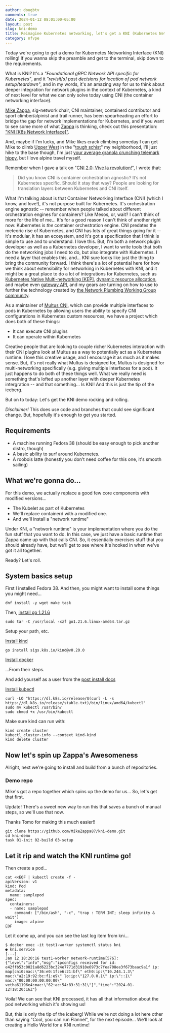 ```yaml
---
author: dougbtv
comments: true
date: 2024-01-12 08:01:00-05:00
layout: post
slug: kni-demo
title: Reimagine Kubernetes networking, let's get a KNI (Kubernetes Networking Interface/reImagined) demo going!
category: nfvpe
---
```


Today we're going to get a demo for Kubernetes Networking Interface (KNI) rolling! If you wanna skip the preamble and get to the terminal, skip down to the requirements.

What is KNI? It's a *"Foundational gRPC Network API specific for Kubernetes"*, and it *"revisit[s] past decisions for location of pod network setup/teardown"*, and in my words, it's an amazing way for us to think about deeper integration for network plugins in the context of Kubernetes, a kind of next level for what we can only solve today using CNI (the container networking interface).

[Mike Zappa](https://github.com/MikeZappa87), sig-network chair, CNI maintainer, containerd contributor and sport climber/alpinist and trail runner, has been spearheading an effort to bridge the gap for network implementations for Kubernetes, and if you want to see some more of what [Zappa](https://github.com/MikeZappa87) is thinking, check out this presentation: ["KNI [K8s Network Interface]"](https://docs.google.com/presentation/d/1n-JrQ07gXPrF37jawDunqZlLJFziCZse-aVzFYPLYTQ/edit#slide=id.p). 

And, maybe if I'm lucky, and Mike likes crack climbing someday I can get Mike to climb [Upper West](https://cragvt.org/upper-west/) in the "[tough schist](https://www.vermontrock.com/)" my neighborhood, I'll just hike to the base though, I'm just [your average granola crunching telemark hippy](https://www.reddit.com/r/skiing/comments/f4rul2/trying_to_catch_this_asshole_who_stole_my_granola/), but I love alpine travel myself.

Remember when I gave a talk on "[CNI 2.0: Vive la revolution!](https://archive.fosdem.org/2023/schedule/event/cni_2_0/)", I wrote that:

> Did you know CNI is container orchestration agnostic? It’s not Kubernetes specific. Should it stay that way? People are looking for translation layers between Kubernetes and CNI itself.

What I'm talking about is that Container Networking Interface (CNI) (which I know, and love!), it's not purpose built for Kubernetes. It's orchestration engine agnostic -- remember when people talked about different orchestration engines for containers? Like Mesos, or, wait? I can't think of more for the life of me... It's for a good reason I can't think of another right now: Kubernetes is *the* container orchestration engine. CNI predates the meteoric rise of Kubernetes, and CNI has lots of great things going for it -- it's modular, it has an ecosystem, and it's got a specification that I think is simple to use and to understand. I love this. But, I'm both a network plugin developer as well as a Kubernetes developer, I want to write tools that both do the networking jobs I need to do, but also integrate with Kubernetes. I need a layer that enables this, and... KNI sure looks like just the thing to bring the community forward. I think there's a lot of potential here for how we think about extensibility for networking in Kubernetes with KNI, and it might be a great place to do a lot of integrations for Kubernetes, such as [Kubernetes Native Multi-networking [KEP]](https://github.com/kubernetes/enhancements/pull/3700), [dynamic resource allocation](https://kubernetes.io/docs/concepts/scheduling-eviction/dynamic-resource-allocation/), and maybe even [gateway API](https://gateway-api.sigs.k8s.io/), and my gears are turning on how to use to further the technology created by [the Network Plumbing Working Group community](https://github.com/k8snetworkplumbingwg/community).

As a maintainer of [Multus CNI](https://github.com/k8snetworkplumbingwg/multus-cni), which can provide multiple interfaces to pods in Kubernetes by allowing users the ability to specify CNI configurations in Kubernetes custom resources, we have a project which does both of these things:

* It can execute CNI plugins
* It can operate within Kubernetes

Creative people that are looking to couple richer Kubernetes interaction with their CNI plugins look at Multus as a way to potentially act as a Kubernetes runtime. I love this creative usage, and I encourage it as much as it makes sense. But, it's not really what Multus is designed for, Multus is designed for multi-networking specifically (e.g. giving multiple interfaces for a pod). It just happens to do both of these things well. What we really need is something that's lofted up another layer with deeper Kubernetes intergration -- and that something... Is KNI! And this is just the tip of the iceberg.

But on to today: Let's get the KNI demo rocking and rolling.

*Disclaimer!* This does use code and branches that could see significant change. But, hopefully it's enough to get you started.

## Requirements

* A machine running Fedora 38 (should be easy enough to pick another distro, though)
* A basic ability to surf around Kubernetes.
* A roobois latte (honestly you don't need coffee for this one, it's smooth sailing)

## What we're gonna do...

For this demo, we actually replace a good few core components with modified versions...

* The Kubelet as part of Kubernetes
* We'll replace containerd with a modified one.
* And we'll install a "network runtime"

Under KNI, a "network runtime" is your implementation where you do the fun stuff that you want to do. In this case, we just have a basic runtime that Zappa came up with that calls CNI. So, it essentially exercises stuff that you should already have, but we'll get to see where it's hooked in when we've got it all together.

Ready? Let's roll.

## System basics setup

First I installed Fedora 38. And then, you might want to install some things you might need...

```
dnf install -y wget make task
```

Then, [install go 1.21.6](https://go.dev/doc/install)

```
sudo tar -C /usr/local -xzf go1.21.6.linux-amd64.tar.gz
```

Setup your path, etc.

[Install kind](https://kind.sigs.k8s.io/)

```
go install sigs.k8s.io/kind@v0.20.0
```

[Install docker](https://docs.docker.com/engine/install/fedora/)

...From their steps.

And add yourself as a user from the [post install docs](https://docs.docker.com/engine/install/linux-postinstall/)

[Install kubectl](https://kubernetes.io/docs/tasks/tools/install-kubectl-linux/)

```
curl -LO "https://dl.k8s.io/release/$(curl -L -s https://dl.k8s.io/release/stable.txt)/bin/linux/amd64/kubectl"
sudo mv kubectl /usr/bin/
sudo chmod +x /usr/bin/kubectl
```

Make sure kind can run with:

```
kind create cluster
kubectl cluster-info --context kind-kind
kind delete cluster
```

## Now let's spin up Zappa's Awesomeness

Alright, next we're going to install and build from a bunch of repositories.

### Demo repo

Mike's got a repo together which spins up the demo for us... So, let's get that first.

Update! There's a sweet new way to run this that saves a bunch of manual steps, so we'll use that now.

Thanks Tomo for making this much easier!!

```
git clone https://github.com/MikeZappa87/kni-demo.git
cd kni-demo
task 01-init 02-build 03-setup
```

## Let it rip and watch the KNI runtime go!

Then create a pod...

```
cat <<EOF | kubectl create -f -
apiVersion: v1
kind: Pod
metadata:
  name: samplepod
spec:
  containers:
  - name: samplepod
    command: ["/bin/ash", "-c", "trap : TERM INT; sleep infinity & wait"]
    image: alpine
EOF
```

Let it come up, and you can see the last log item from kni...

```
$ docker exec -it test1-worker systemctl status kni
● kni.service
[...]
Jan 12 18:20:16 test1-worker network-runtime[576]: {"level":"info","msg":"ipconfigs received for id: e42ffb53c0021a8d6223bc324e7771d31910e6973c7fea708ee3f673baac9a1f ip: map[cni0:mac:\"36:e0:1f:e6:21:bf\" eth0:ip:\"10.244.1.3\" mac:\"a2:19:92:bc:f1:e9\" lo:ip:\"127.0.0.1\" ip:\"::1\" mac:\"00:00:00:00:00:00\" vetha61196e4:mac:\"62:ac:54:83:31:31\"]","time":"2024-01-12T18:20:16Z"}
```

Voila! We can see that KNI processed, it has all that information about the pod networking which it's showing us!

But, this is only the tip of the iceberg! While we're not doing a lot here other than saying "Cool, you can run Flannel", for the next episode... We'll look at creating a Hello World for a KNI runtime!
